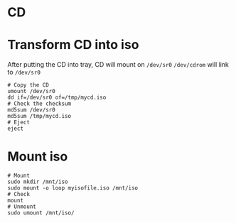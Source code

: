 # CD

# Transform CD into iso

After putting the CD into tray, CD will mount on `/dev/sr0`
`/dev/cdrom` will link to `/dev/sr0`

```shell
# Copy the CD
umount /dev/sr0
dd if=/dev/sr0 of=/tmp/mycd.iso
# Check the checksum
md5sum /dev/sr0
md5sum /tmp/mycd.iso
# Eject
eject
```

# Mount iso

```shell
# Mount
sudo mkdir /mnt/iso
sudo mount -o loop myisofile.iso /mnt/iso
# Check
mount
# Unmount
sudo umount /mnt/iso/
```
